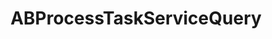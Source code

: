 ---
title: ABProcessTaskServiceQuery
layout: module
mod: 'module:ABProcessTaskServiceQuery'
category: process-tasks
---